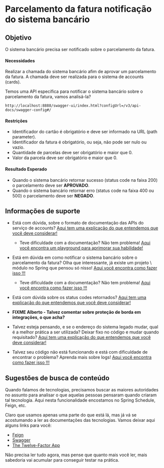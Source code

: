 # Parcelamento da fatura notificação do sistema bancário

## Objetivo

O sistema bancário precisa ser notificado sobre o parcelamento da fatura.

#### Necessidades

Realizar a chamada do sistema bancário afim de aprovar um parcelamento da fatura. A chamada deve ser realizada para o 
sistema de accounts (cards).

Temos uma API específica para notificar o sistema bancário sobre o parcelamento da fatura, vamos analisá-la?

`http://localhost:8888/swagger-ui/index.html?configUrl=/v3/api-docs/swagger-config#/`

#### Restrições

- Identificador do cartão é obrigatório e deve ser informado na URL (path parameter).
- Identificador da fatura é obrigatório, ou seja, não pode ser nulo ou vazio.
- Quantidade de parcelas deve ser obrigatório e maior que 0.
- Valor da parcela deve ser obrigatório e maior que 0.

#### Resultado Esperado

- Quando o sistema bancário retornar sucesso (status code na faixa 200) o parcelamento deve ser **APROVADO**.
- Quando o sistema bancário retornar erro (status code na faixa 400 ou 500) o parcelamento deve ser **NEGADO**.

## Informações de suporte

* Está com dúvida, sobre o formato de documentação das APIs do serviço de accounts? [Aqui tem uma explicação do que entendemos que você deve considerar!](http://spec.openapis.org/oas/v3.0.3)
    
    * Teve dificuldade com a documentação? Não tem problema! [Aqui você encontra um playground para aprimorar sua habilidade!](https://editor.swagger.io/)

* Está em dúvida em como notificar o sistema bancário sobre o parcelamento da fatura? Olha que interessante, já existe um projeto \ 
módulo no Spring que pensou só nisso! [Aqui você encontra como fazer isso !!!](https://cloud.spring.io/spring-cloud-openfeign/2.2.x/reference/html/#spring-cloud-feign)

    * Teve dificuldade com a documentação? Não tem problema! [Aqui você encontra como fazer isso !!!](../informacao_suporte/http-client-feign.md)

* Está com dúvida sobre os status codes retornados? [Aqui tem uma explicação do que entendemos que você deve considerar!](../informacao_suporte/rest-status.md)

* **FIXME Alberto - Talvez comentar sobre proteção de borda em integrações, o que acha?**

* Talvez esteja pensando, e se o endereço do sistema legado mudar, qual é a melhor prática a ser utilizada? Deixar fixo 
no código e mudar quando requisitado? [Aqui tem uma explicação do que entendemos que você deve considerar!](../informacao_procedural/twelve-factor-config.md)

* Talvez seu código não está funcionando e está com dificuldade de encontrar o problema? Aprenda mais sobre logs! [Aqui você encontra como fazer isso !!!](../informacao_suporte/spring-logging.md)

## Sugestões de busca de conteúdo

Quando falamos de tecnologias, precisamos buscar as maiores autoridades no assunto para analisar o que aquelas pessoas 
pensaram quando criaram tal tecnologia. Aqui nesta funcionalidade encostamos no Spring Schedule, Feign, etc. 

Claro que usamos apenas uma parte do que está lá, mas já vá se acostumando a ler as documentações das tecnologias. 
Vamos deixar aqui alguns links para você:

* [Feign](https://github.com/OpenFeign/feign)
* [Swagger](https://swagger.io/)
* [The Twelve-Factor App](https://12factor.net/pt_br/)

Não precisa ler tudo agora, mas pense que quanto mais você ler, mais sabedoria vai acumular para conseguir testar na prática.